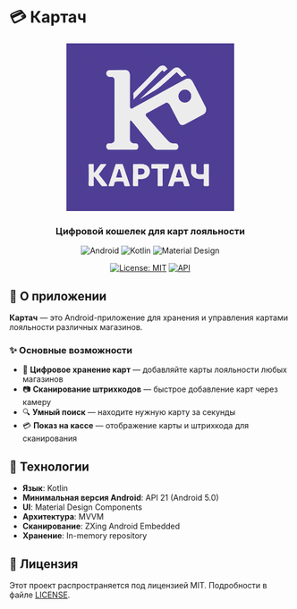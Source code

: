 # 💳 Картач

<div align="center">
  <img src="app\src\main\res\drawable\logo.png" alt="Картач Logo" width="300" height="300">
  
  <h3>Цифровой кошелек для карт лояльности</h3>
  
  ![Android](https://img.shields.io/badge/Android-3DDC84?style=for-the-badge&logo=android&logoColor=white)
  ![Kotlin](https://img.shields.io/badge/kotlin-%237F52FF.svg?style=for-the-badge&logo=kotlin&logoColor=white)
  ![Material Design](https://img.shields.io/badge/Material%20Design-757575?style=for-the-badge&logo=material-design&logoColor=white)
  
  [![License: MIT](https://img.shields.io/badge/License-MIT-yellow.svg)](https://opensource.org/licenses/MIT)
  [![API](https://img.shields.io/badge/API-21%2B-brightgreen.svg?style=flat)](https://android-arsenal.com/api?level=21)
</div>

## 📖 О приложении

**Картач** — это Android-приложение для хранения и управления картами лояльности различных магазинов.

### ✨ Основные возможности

- 📱 **Цифровое хранение карт** — добавляйте карты лояльности любых магазинов
- 📷 **Сканирование штрихкодов** — быстрое добавление карт через камеру
- 🔍 **Умный поиск** — находите нужную карту за секунды
- 💳 **Показ на кассе** — отображение карты и штрихкода для сканирования

## 🚀 Технологии

- **Язык**: Kotlin
- **Минимальная версия Android**: API 21 (Android 5.0)
- **UI**: Material Design Components
- **Архитектура**: MVVM
- **Сканирование**: ZXing Android Embedded
- **Хранение**: In-memory repository

## 📝 Лицензия

Этот проект распространяется под лицензией MIT. Подробности в файле [LICENSE](LICENSE).
